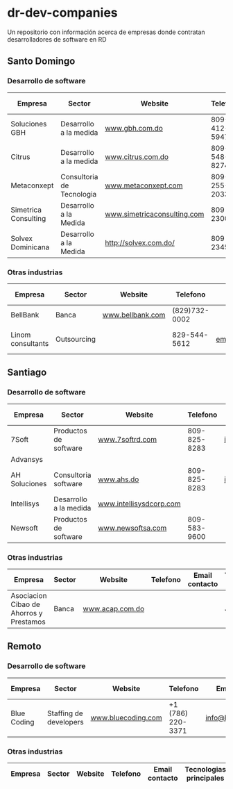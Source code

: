 # dr-dev-companies
Un repositorio con información acerca de empresas donde contratan desarrolladores de software en RD

## Santo Domingo ##
### Desarrollo de software ###
Empresa  | Sector | Website | Telefono | Email contacto | Tecnologias principales
-------- | ------ | --------|----------|----------------|-------------------------
Soluciones GBH | Desarrollo a la medida | www.gbh.com.do | 809-412-5947 | info@gbh.com.do |PHP, React Native, React
Citrus | Desarrollo a la medida | www.citrus.com.do | 809-548-8274 | info@citrus.com.do |C#, Java
Metaconxept | Consultoria de Tecnologia | www.metaconxept.com | 809-255-2033 | info@metaconxept.com |C#, Java
Simetrica Consulting | Desarrollo a la Medida | www.simetricaconsulting.com | 809 472 2300 | |MEAN,.NET,Java, Oracle Forms
Solvex Dominicana | Desarrollo a la Medida | http://solvex.com.do/ |  809 518 2345 | contacto@solvex.com.do |C#, Java 



### Otras industrias ###
Empresa  | Sector | Website | Telefono | Email contacto | Tecnologias principales
-------- | ------ | --------|----------|----------------|-------------------------
BellBank | Banca | www.bellbank.com | (829)732-0002 | | Python
Linom consultants | Outsourcing | |829-544-5612 |empleos@linom.com.do|postgresSQL, PHP, JS, jquery

## Santiago ##
### Desarrollo de software ###
Empresa  | Sector | Website | Telefono | Email contacto | Tecnologias principales
-------- | ------ | --------|----------|----------------|-------------------------
7Soft | Productos de software | www.7softrd.com | 809-825-8283 | info@7softrd.com | .NET, Java, Xamarin
Advansys | | | |
AH Soluciones | Consultoria software | www.ahs.do | 809-825-8283 | info@ahs.do | Ruby on Rails
Intellisys | Desarrollo a la medida | www.intellisysdcorp.com | | | 
Newsoft | Productos de software | www.newsoftsa.com | 809-583-9600 | | JavaEE, JSF, PowerBuilder

### Otras industrias ###
Empresa  | Sector | Website | Telefono | Email contacto | Tecnologias principales
-------- | ------ | --------|----------|----------------|-------------------------
Asociacion Cibao de Ahorros y Prestamos | Banca | www.acap.com.do | | | Java

## Remoto ##
### Desarrollo de software ###
Empresa  | Sector | Website | Telefono | Email contacto | Tecnologias principales
-------- | ------ | --------|----------|----------------|-------------------------
Blue Coding | Staffing de developers | www.bluecoding.com | +1 (786) 220-3371 | info@bluecoding.com | MEAN, Ruby on Rails, PHP

### Otras industrias ###
Empresa  | Sector | Website | Telefono | Email contacto | Tecnologias principales
-------- | ------ | --------|----------|----------------|-------------------------
